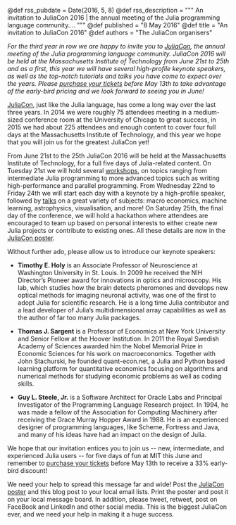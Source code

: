 @def rss_pubdate = Date(2016, 5, 8)
@def rss_description = """ An invitation to JuliaCon 2016 | the annual meeting of the Julia programming language community.... """
@def published = "8 May 2016"
@def title = "An invitation to JuliaCon 2016"
@def authors = "The JuliaCon organisers"


*For the third year in row we are happy to invite you to [JuliaCon][juliacon],
the annual meeting of the Julia programming language community.
JuliaCon 2016 will be held at the Massachusetts Institute of Technology from
June 21st to 25th and as a first, this year we will have several high-profile
keynote speakers, as well as the top-notch tutorials and talks you have come to
expect over the years.
Please [purchase your tickets][tickets] before May 13th to take advantage of the
early-bird pricing and we look forward to seeing you in June!*




[JuliaCon][juliacon], just like the Julia language, has come a long way over
the last three years.
In 2014 we were roughly 75 attendees meeting in a medium-sized conference room
at the University of Chicago to great success, in 2015 we had about 225
attendees and enough content to cover four full days at the Massachusetts
Institute of Technology, and this year we hope that you will join us for the
greatest JuliaCon yet!

From June 21st to the 25th JuliaCon 2016 will be held at the Massachusetts
Institute of Technology, for a full five days of Julia-related content.
On Tuesday 21st we will hold several [workshops][workshops], on topics ranging
from intermediate Julia programming to more advanced topics such as writing
high-performance and parallel programming.
From Wednesday 22nd to Friday 24th we will start each day with a keynote by a
high-profile speaker, followed by [talks][talks] on a great variety of subjects:
macro economics, machine learning, astrophysics, visualisation, and more!
On Saturday 25th, the final day of the conference, we will hold a hackathon
where attendees are encouraged to team up based on personal interests to either
create new Julia projects or contribute to existing ones. All these details are
now in the [JuliaCon poster](https://juliacon.org/2016/pdf/juliacon2016poster3.pdf).

Without further ado, please allow us to introduce our keynote speakers:

<!-- use two spaces to indent these, not 4 -->

* **Timothy E. Holy** is an Associate Professor of Neuroscience at Washington
  University in St. Louis.
  In 2009 he received the NIH Director’s Pioneer award for innovations in
  optics and microscopy.
  His lab, which studies how the brain detects pheromones and develops new
  optical methods for imaging neuronal activity, was one of the first to adopt
  Julia for scientific research.
  He is a long time Julia contributor and a lead developer of Julia’s
  multidimensional array capabilities as well as the author of far too many
  Julia packages.

* **Thomas J. Sargent** is a Professor of Economics at New York University and
  Senior Fellow at the Hoover Institution.
  In 2011 the Royal Swedish Academy of Sciences awarded him the Nobel Memorial
  Prize in Economic Sciences for his work on macroeconomics.
  Together with John Stachurski, he founded quant-econ.net, a Julia and Python
  based learning platform for quantitative economics focusing on algorithms
  and numerical methods for studying economic problems as well as coding
  skills.

* **Guy L. Steele, Jr.** is a Software Architect for Oracle Labs and Principal
  Investigator of the Programming Language Research project.
  In 1994, he was made a fellow of the Association for Computing Machinery
  after receiving the Grace Murray Hopper Award in 1988.
  He is an experienced designer of programming languages, like Scheme,
  Fortress and Java, and many of his ideas have had an impact on the design
  of Julia.

We hope that our invitation entices you to join us -- new, intermediate, and
experienced Julia users -- for five days of fun at MIT this June and remember to
[purchase your tickets][tickets] before May 13th to receive a 33% early-bird
discount!




We need your help to spread this message far and wide! Post the
[JuliaCon poster](https://juliacon.org/2016/pdf/juliacon2016poster3.pdf) and
this blog post to your local email lists. Print the poster and post it
on your local message board. In addition, please tweet, retweet, post
on FaceBook and LinkedIn and other social media. This is the biggest
JuliaCon ever, and we need your help in making it a huge success.

[juliacon]: https://juliacon.org/
[talks]: https://juliacon.org/2016/abstracts
[tickets]: https://www.eventbrite.com/e/juliacon-2016-tickets-20943697162?ref=ebtnebregn
[workshops]: https://juliacon.org/2016/workshops
